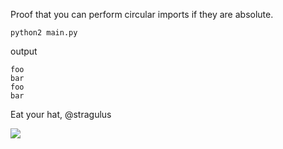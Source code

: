 Proof that you can perform circular imports if they are absolute.

```
python2 main.py
```

output

```
foo
bar
foo
bar
```

Eat your hat, @stragulus

![](http://i.imgur.com/OvnP0NG.jpg)